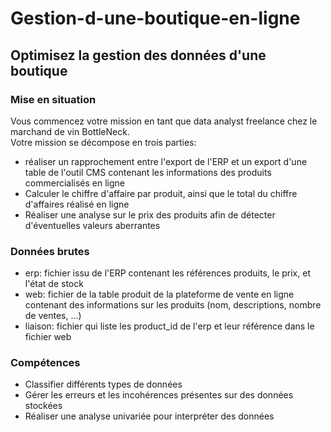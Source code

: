 # Gestion-d-une-boutique-en-ligne
## Optimisez la gestion des données d'une boutique

### Mise en situation
Vous commencez votre mission en tant que data analyst freelance chez le marchand de vin BottleNeck.  
Votre mission se décompose en trois parties:
- réaliser un rapprochement entre l'export de l'ERP et un export d'une table de l'outil CMS contenant les informations des produits commercialisés en ligne
- Calculer le chiffre d'affaire par produit, ainsi que le total du chiffre d'affaires réalisé en ligne
- Réaliser une analyse sur le prix des produits afin de détecter d'éventuelles valeurs aberrantes

### Données brutes
* erp: fichier issu de l'ERP contenant les références produits, le prix, et l'état de stock
* web: fichier de la table produit de la plateforme de vente en ligne contenant des informations sur les produits (nom, descriptions, nombre de ventes, ...)
* liaison: fichier qui liste les product_id de l'erp et leur référence dans le fichier web

### Compétences
* Classifier différents types de données
* Gérer les erreurs et les incohérences présentes sur des données stockées
* Réaliser une analyse univariée pour interpréter des données
